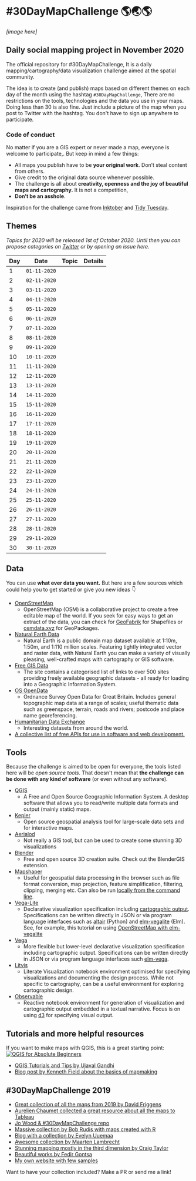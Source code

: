 
# #30DayMapChallenge 🌎🌏🌎

*[image here]*

## Daily social mapping project in November 2020
The official repository for #30DayMapChallenge, It is a daily mapping/cartography/data visualization challenge aimed at the spatial community. 

The idea is to create (and publish) maps based on different themes on each day of the month using the hashtag `#30DayMapChallenge`, There are no restrictions on the tools, technologies and the data you use in your maps. Doing less than 30 is also fine. Just include a picture of the map when you post to Twitter with the hashtag. You don't have to sign up anywhere to participate. 

### Code of conduct
No matter if you are a GIS expert or never made a map, everyone is welcome to participate,. But keep in mind a few things:
- All maps you publish have to be **your original work**. Don’t steal content from others. 
- Give credit to the original data source whenever possible.
- The challenge is all about **creativity, openness and the joy of beautiful maps and cartography.** It is not a competition,
- **Don’t be an asshole**.

Inspiration for the challenge came from [Inktober](https://inktober.com/) and [Tidy Tuesday](https://github.com/rfordatascience/tidytuesday). 

## Themes

*Topics for 2020 will be released 1st of October 2020. Until then you can propose categories on [Twitter](https://twitter.com/tjukanov) or by opening an issue here.* 

| Day | Date       | Topic | Details |
| --- | ---------- | ----- | ------- |
| 1   | `01-11-2020` |       |         |
| 2   | `02-11-2020` |       |         |
| 3   | `03-11-2020` |       |         |
| 4   | `04-11-2020` |       |         |
| 5   | `05-11-2020` |       |         |
| 6   | `06-11-2020` |       |         |
| 7   | `07-11-2020` |       |         |
| 8   | `08-11-2020` |       |         |
| 9   | `09-11-2020` |       |         |
| 10  | `10-11-2020` |       |         |
| 11  | `11-11-2020` |       |         |
| 12  | `12-11-2020` |       |         |
| 13  | `13-11-2020` |       |         |
| 14  | `14-11-2020` |       |         |
| 15  | `15-11-2020` |       |         |
| 16  | `16-11-2020` |       |         |
| 17  | `17-11-2020` |       |         |
| 18  | `18-11-2020` |       |         |
| 19  | `19-11-2020` |       |         |
| 20  | `20-11-2020` |       |         |
| 21  | `21-11-2020` |       |         |
| 22  | `22-11-2020` |       |         |
| 23  | `23-11-2020` |       |         |
| 24  | `24-11-2020` |       |         |
| 25  | `25-11-2020` |       |         |
| 26  | `26-11-2020` |       |         |
| 27  | `27-11-2020` |       |         |
| 28  | `28-11-2020` |       |         |
| 29  | `29-11-2020` |       |         |
| 30  | `30-11-2020` |       |         |

## Data

You can use **what ever data you want.** But here are a few sources which could help you to get started or give you new ideas 👇

- [OpenStreetMap](https://www.openstreetmap.org/)
	- OpenStreetMap (OSM) is a collaborative project to create a free editable map of the world. If you seek for easy ways to get an extract of the data, you can check for [GeoFabrik](https://www.geofabrik.de/data/download.html) for Shapefiles or [osmdata.xyz](https://download.osmdata.xyz/) for GeoPackages.
- [Natural Earth Data](https://www.naturalearthdata.com/) 
	- Natural Earth is a public domain map dataset available at 1:10m, 1:50m, and 1:110 million scales. Featuring tightly integrated vector and raster data, with Natural Earth you can make a variety of visually pleasing, well-crafted maps with cartography or GIS software.
- [Free GIS Data](https://freegisdata.rtwilson.com/)
	- The site contains a categorised list of links to over 500 sites providing freely available geographic datasets - all ready for loading into a Geographic Information System.
- [OS OpenData](https://www.ordnancesurvey.co.uk/opendatadownload/products.html)
	- Ordnance Survey Open Data for Great Britain. Includes general topographic map data at a range of scales; useful thematic data such as greenspace, terrain, roads and rivers; postcode and place name georeferencing.
- [Humanitarian Data Exchange](https://data.humdata.org/)
	- Interesting datasets from around the world.
- [A collective list of free APIs for use in software and web development.](https://github.com/public-apis/public-apis)

## Tools

Because the challenge is aimed to be open for everyone, the tools listed here will be *open source tools*. That doesn't mean that **the challenge can be done with any kind of software** (or even without any software). 

 - [QGIS](https://www.qgis.org/en/site/)
	 - A Free and Open Source Geographic Information System. A desktop software that allows you to read/write multiple data formats and output (mainly static) maps. 
 - [Kepler](https://kepler.gl/)
	 - Open source geospatial analysis tool for large-scale data sets and for interactive maps.
 - [Aerialod](https://ephtracy.github.io/index.html?page=aerialod)
	 - Not really a GIS tool, but can be used to create some stunning 3D visualizations
 - [Blender](https://www.blender.org/)
	 - Free and open source 3D creation suite. Check out the BlenderGIS extension. 
 - [Mapshaper](https://mapshaper.org)
	 - Useful for geospatial data processing in the browser such as file format conversion, map projection, feature simplification, filtering, clipping, merging etc. Can also be run [locally from the command line](https://github.com/mbloch/mapshaper).
 - [Vega-Lite](https://vega.github.io/vega-lite/) 
	 - Declarative visualization specification including [cartographic output](https://vega.github.io/vega-lite/examples/#maps-geographic-displays). Specifications can be written directly in JSON or via program language interfaces such as [altair](https://altair-viz.github.io) (Python) and [elm-vegalite](https://package.elm-lang.org/packages/gicentre/elm-vegalite/latest/VegaLite) (Elm). See, for example, this tutorial on using [OpenStreetMap with elm-vegalite](https://github.com/gicentre/litvis/blob/master/documents/tutorials/geoTutorials/openstreetmap.md)
 - [Vega](https://vega.github.io/vega/)
	 - More flexible but lower-level declarative visualization specification including cartographic output. Specifications can be written directly in JSON or via program language interfaces such [elm-vega](https://package.elm-lang.org/packages/gicentre/elm-vega/latest/).
 - [Litvis](https://github.com/gicentre/litvis)
	 - Literate Visualization notebook environment optimised for specifying visualizations and documenting the design process. While not specific to cartography, can be a useful environment for exploring cartographic design.
 - [Observable](https://observablehq.com)
	 - Reactive notebook environment for generation of visualization and cartographic output embedded in a textual narrative. Focus is on using [d3](https://d3js.org) for specifying visual output.


## Tutorials and more helpful resources
If you want to make maps with QGIS, this is a great starting point:
[![QGIS for Absolute Beginners](http://img.youtube.com/vi/kCnNWyl9qSE/0.jpg)](https://www.youtube.com/watch?v=kCnNWyl9qSE)

- [QGIS Tutorials and Tips by Ujaval Gandhi](https://www.qgistutorials.com/en/)
- [Blog post by Kenneth Field about the basics of mapmaking](https://medium.com/nightingale/so-you-want-to-make-a-map-58c7f55f6b20)

## #30DayMapChallenge 2019

- [Great collection of all the maps from 2019 by David Friggens](https://david.frigge.nz/30DayMapChallenge/index.html)
- [Aurelien Chaumet collected a great resource about all the maps to Tableau](https://public.tableau.com/profile/aurelien.chaumet?utm_campaign=Spatial%20Awareness&utm_medium=email&utm_source=Revue%20newsletter#!/vizhome/30daymapchallenge/30DayMapChallenge-Week1?publish=yes)
- [Jo Wood & #30DayMapChallenge repo](https://github.com/jwoLondon/30dayMapChallenge)
- [Massive collection by Bob Rudis with maps created with R](https://rud.is/books/30-day-map-challenge/)
- [Blog with a collection by Evelyn Uuemaa](https://blog.ut.ee/30-maps-of-estonia-in-30-days/)
- [Awesome collection by Maarten Lambrecht](https://www.maartenlambrechts.com/2019/11/01/my-30daymapchallenge.html)
- [Stunning mapping mostly in the third dimension by Craig Taylor](https://mapzilla.co.uk/work/30daymapchallenge)
- [Beautiful works by Fedir Gontsa](https://www.behance.net/gallery/88864239/My-30DayMapChallenge-19)
- [My own website with few samples](https://tjukanov.org/30daymapchallenge) 

Want to have your collection included? Make a PR or send me a link!


